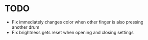 # TODO

- Fix immediately changes color when other finger is also pressing another drum
- Fix brightness gets reset when opening and closing settings
